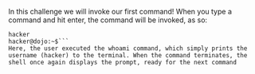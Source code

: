 In this challenge we will invoke our first command! When you type a command and hit enter, the command will be invoked, as so:

```hacker@dojo:~$ whoami
hacker
hacker@dojo:~$```
Here, the user executed the whoami command, which simply prints the username (hacker) to the terminal. When the command terminates, the shell once again displays the prompt, ready for the next command